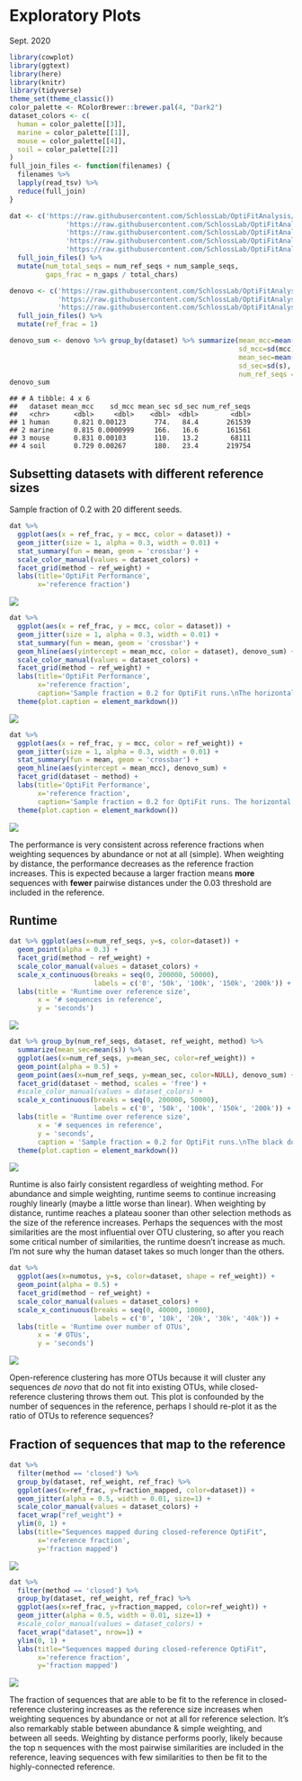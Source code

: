 Exploratory Plots
================
Sept. 2020

``` r
library(cowplot)
library(ggtext)
library(here)
library(knitr)
library(tidyverse)
theme_set(theme_classic())
color_palette <- RColorBrewer::brewer.pal(4, "Dark2")
dataset_colors <- c(
  human = color_palette[[3]],
  marine = color_palette[[1]],
  mouse = color_palette[[4]],
  soil = color_palette[[2]]
)
full_join_files <- function(filenames) {
  filenames %>% 
  lapply(read_tsv) %>% 
  reduce(full_join)
}
```

``` r
dat <- c('https://raw.githubusercontent.com/SchlossLab/OptiFitAnalysis/4fa7127bb6bacaa63657f0c18c0a8c6b6d18ebe7/subworkflows/3_fit_sample_subset/results/sensspec.tsv?token=AEHR6TOTYRF3XTCACDHGFRK7QRYH2',
              'https://raw.githubusercontent.com/SchlossLab/OptiFitAnalysis/4fa7127bb6bacaa63657f0c18c0a8c6b6d18ebe7/subworkflows/3_fit_sample_subset/results/benchmarks.tsv?token=AEHR6TLJWOKI4YC6OJ6BRMC7QRYXY',
              'https://raw.githubusercontent.com/SchlossLab/OptiFitAnalysis/4fa7127bb6bacaa63657f0c18c0a8c6b6d18ebe7/subworkflows/3_fit_sample_subset/results/input_sizes.tsv?token=AEHR6TJVM5FBTZRRY4USOYS7QRY6U',
              'https://raw.githubusercontent.com/SchlossLab/OptiFitAnalysis/4fa7127bb6bacaa63657f0c18c0a8c6b6d18ebe7/subworkflows/3_fit_sample_subset/results/gap_counts.tsv?token=AEHR6TMQKLHG2RNGUZQI35C7QRY5G',
              'https://raw.githubusercontent.com/SchlossLab/OptiFitAnalysis/4fa7127bb6bacaa63657f0c18c0a8c6b6d18ebe7/subworkflows/3_fit_sample_subset/results/fraction_reads_mapped.tsv?token=AEHR6TIY56KPVNGRKCOAYI27QRZBW') %>% 
  full_join_files() %>% 
  mutate(num_total_seqs = num_ref_seqs + num_sample_seqs,
         gaps_frac = n_gaps / total_chars)

denovo <- c('https://raw.githubusercontent.com/SchlossLab/OptiFitAnalysis/4fa7127bb6bacaa63657f0c18c0a8c6b6d18ebe7/subworkflows/1_prep_samples/results/sensspec.tsv?token=AEHR6TOXMAB75QDAO7CGTA27QR4KQ',
            'https://raw.githubusercontent.com/SchlossLab/OptiFitAnalysis/4fa7127bb6bacaa63657f0c18c0a8c6b6d18ebe7/subworkflows/1_prep_samples/results/benchmarks.tsv?token=AEHR6TI35D2TNWARGGL37W27QR4MM',
            'https://raw.githubusercontent.com/SchlossLab/OptiFitAnalysis/4fa7127bb6bacaa63657f0c18c0a8c6b6d18ebe7/subworkflows/1_prep_samples/results/dataset_sizes.tsv?token=AEHR6TJKE2C7SRDUZSGRTCC7QR4MG') %>% 
  full_join_files() %>% 
  mutate(ref_frac = 1)

denovo_sum <- denovo %>% group_by(dataset) %>% summarize(mean_mcc=mean(mcc), 
                                                         sd_mcc=sd(mcc),
                                                         mean_sec=mean(s),
                                                         sd_sec=sd(s),
                                                         num_ref_seqs = mean(num_seqs))
denovo_sum
```

    ## # A tibble: 4 x 6
    ##   dataset mean_mcc    sd_mcc mean_sec sd_sec num_ref_seqs
    ##   <chr>      <dbl>     <dbl>    <dbl>  <dbl>        <dbl>
    ## 1 human      0.821 0.00123       774.   84.4       261539
    ## 2 marine     0.815 0.0000999     166.   16.6       161561
    ## 3 mouse      0.831 0.00103       110.   13.2        68111
    ## 4 soil       0.729 0.00267       180.   23.4       219754

## Subsetting datasets with different reference sizes

Sample fraction of 0.2 with 20 different seeds.

``` r
dat %>%
  ggplot(aes(x = ref_frac, y = mcc, color = dataset)) +
  geom_jitter(size = 1, alpha = 0.3, width = 0.01) +
  stat_summary(fun = mean, geom = 'crossbar') +
  scale_color_manual(values = dataset_colors) +
  facet_grid(method ~ ref_weight) +
  labs(title='OptiFit Performance',
       x='reference fraction')
```

![](figures/fit_ref_frac-1.png)<!-- -->

``` r
dat %>%
  ggplot(aes(x = ref_frac, y = mcc, color = dataset)) +
  geom_jitter(size = 1, alpha = 0.3, width = 0.01) +
  stat_summary(fun = mean, geom = 'crossbar') +
  geom_hline(aes(yintercept = mean_mcc, color = dataset), denovo_sum) +
  scale_color_manual(values = dataset_colors) +
  facet_grid(method ~ ref_weight) +
  labs(title='OptiFit Performance',
       x='reference fraction',
       caption='Sample fraction = 0.2 for OptiFit runs.\nThe horizontal line represents _de novo_ clustering for the whole dataset.') +
  theme(plot.caption = element_markdown())
```

![](figures/fit_ref_frac-2.png)<!-- -->

``` r
dat %>%
  ggplot(aes(x = ref_frac, y = mcc, color = ref_weight)) +
  geom_jitter(size = 1, alpha = 0.3, width = 0.01) +
  stat_summary(fun = mean, geom = 'crossbar') +
  geom_hline(aes(yintercept = mean_mcc), denovo_sum) +
  facet_grid(dataset ~ method) +
  labs(title='OptiFit Performance',
       x='reference fraction',
       caption='Sample fraction = 0.2 for OptiFit runs. The horizontal line represents _de novo_ clustering for the whole dataset.') +
  theme(plot.caption = element_markdown())
```

![](figures/fit_ref_frac-3.png)<!-- -->

The performance is very consistent across reference fractions when
weighting sequences by abundance or not at all (simple). When weighting
by distance, the performance decreases as the reference fraction
increases. This is expected because a larger fraction means **more**
sequences with **fewer** pairwise distances under the 0.03 threshold are
included in the reference.

## Runtime

``` r
dat %>% ggplot(aes(x=num_ref_seqs, y=s, color=dataset)) +
  geom_point(alpha = 0.3) +
  facet_grid(method ~ ref_weight) +
  scale_color_manual(values = dataset_colors) +
  scale_x_continuous(breaks = seq(0, 200000, 50000),
                     labels = c('0', '50k', '100k', '150k', '200k')) +
  labs(title = 'Runtime over reference size',
       x = '# sequences in reference',
       y = 'seconds')
```

![](figures/runtime_ref_seqs-1.png)<!-- -->

``` r
dat %>% group_by(num_ref_seqs, dataset, ref_weight, method) %>% 
  summarize(mean_sec=mean(s)) %>% 
  ggplot(aes(x=num_ref_seqs, y=mean_sec, color=ref_weight)) +
  geom_point(alpha = 0.5) +
  geom_point(aes(x=num_ref_seqs, y=mean_sec, color=NULL), denovo_sum) +
  facet_grid(dataset ~ method, scales = 'free') +
  #scale_color_manual(values = dataset_colors) +
  scale_x_continuous(breaks = seq(0, 200000, 50000),
                     labels = c('0', '50k', '100k', '150k', '200k')) +
  labs(title = 'Runtime over reference size',
       x = '# sequences in reference',
       y = 'seconds',
       caption = 'Sample fraction = 0.2 for OptiFit runs.\nThe black dot represents _de novo_ clustering for the whole dataset') +
  theme(plot.caption = element_markdown())
```

![](figures/runtime_ref_seqs-2.png)<!-- -->

Runtime is also fairly consistent regardless of weighting method. For
abundance and simple weighting, runtime seems to continue increasing
roughly linearly (maybe a little worse than linear). When weighting by
distance, runtime reaches a plateau sooner than other selection methods
as the size of the reference increases. Perhaps the sequences with the
most similarities are the most influential over OTU clustering, so after
you reach some critical number of similarities, the runtime doesn’t
increase as much. I’m not sure why the human dataset takes so much
longer than the others.

``` r
dat %>%
  ggplot(aes(x=numotus, y=s, color=dataset, shape = ref_weight)) +
  geom_point(alpha = 0.5) +
  facet_grid(method ~ ref_weight) +
  scale_color_manual(values = dataset_colors) +
  scale_x_continuous(breaks = seq(0, 40000, 10000),
                     labels = c('0', '10k', '20k', '30k', '40k')) +
  labs(title = 'Runtime over number of OTUs',
       x = '# OTUs',
       y = 'seconds')
```

![](figures/runtime_numotus-1.png)<!-- -->

Open-reference clustering has more OTUs because it will cluster any
sequences *de novo* that do not fit into existing OTUs, while
closed-reference clustering throws them out. This plot is confounded by
the number of sequences in the reference, perhaps I should re-plot it as
the ratio of OTUs to reference sequences?

## Fraction of sequences that map to the reference

``` r
dat %>% 
  filter(method == 'closed') %>% 
  group_by(dataset, ref_weight, ref_frac) %>% 
  ggplot(aes(x=ref_frac, y=fraction_mapped, color=dataset)) +
  geom_jitter(alpha = 0.5, width = 0.01, size=1) +
  scale_color_manual(values = dataset_colors) +
  facet_wrap("ref_weight") +
  ylim(0, 1) +
  labs(title="Sequences mapped during closed-reference OptiFit",
       x='reference fraction',
       y='fraction mapped')
```

![](figures/fraction_reads_mapped-1.png)<!-- -->

``` r
dat %>% 
  filter(method == 'closed') %>% 
  group_by(dataset, ref_weight, ref_frac) %>% 
  ggplot(aes(x=ref_frac, y=fraction_mapped, color=ref_weight)) +
  geom_jitter(alpha = 0.5, width = 0.01, size=1) +
  #scale_color_manual(values = dataset_colors) +
  facet_wrap("dataset", nrow=1) +
  ylim(0, 1) +
  labs(title="Sequences mapped during closed-reference OptiFit",
       x='reference fraction',
       y='fraction mapped')
```

![](figures/fraction_reads_mapped-2.png)<!-- -->

The fraction of sequences that are able to be fit to the reference in
closed-reference clustering increases as the reference size increases
when weighting sequences by abundance or not at all for reference
selection. It’s also remarkably stable between abundance & simple
weighting, and between all seeds. Weighting by distance performs poorly,
likely because the top n sequences with the most pairwise similarities
are included in the reference, leaving sequences with few similarities
to then be fit to the highly-connected reference.
